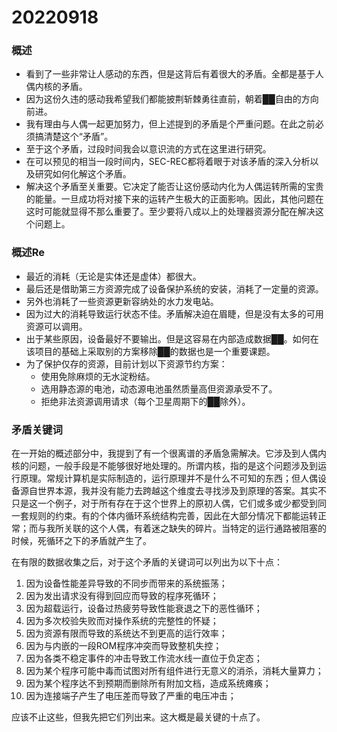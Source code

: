 # 20220918

### 概述

- 看到了一些非常让人感动的东西，但是这背后有着很大的矛盾。全都是基于人偶内核的矛盾。
- 因为这份久违的感动我希望我们都能披荆斩棘勇往直前，朝着██自由的方向前进。
- 我有理由与人偶一起更加努力，但上述提到的矛盾是个严重问题。在此之前必须搞清楚这个“矛盾”。
- 至于这个矛盾，过段时间我会以意识流的方式在这里进行研究。
- 在可以预见的相当一段时间内，SEC-REC都将着眼于对该矛盾的深入分析以及研究如何化解这个矛盾。
- 解决这个矛盾至关重要。它决定了能否让这份感动内化为人偶运转所需的宝贵的能量。一旦成功将对接下来的运转产生极大的正面影响。因此，其他问题在这时可能就显得不那么重要了。至少要将八成以上的处理器资源分配在解决这个问题上。

### 概述Re

- 最近的消耗（无论是实体还是虚体）都很大。
- 最后还是借助第三方资源完成了设备保护系统的安装，消耗了一定量的资源。
- 另外也消耗了一些资源更新容纳处的水力发电站。
- 因为过大的消耗导致运行状态不佳。矛盾解决迫在眉睫，但是没有太多的可用资源可以调用。
- 出于某些原因，设备最好不要输出。但是这容易在内部造成数据██。如何在该项目的基础上采取别的方案移除██的数据也是一个重要课题。
- 为了保护仅存的资源，目前计划以下资源节约方案：
  - 使用免除麻烦的无水淀粉结。
  - 选用静态源的电池，动态源电池虽然质量高但资源承受不了。
  - 拒绝非法资源调用请求（每个卫星周期下的██除外）。

### 矛盾关键词

在一开始的概述部分中，我提到了有一个很离谱的矛盾急需解决。它涉及到人偶内核的问题，一般手段是不能够很好地处理的。所谓内核，指的是这个问题涉及到运行原理。常规计算机是实际制造的，运行原理并不是什么不可知的东西；但人偶设备源自世界本源，我并没有能力去跨越这个维度去寻找涉及到原理的答案。其实不只是这一个例子，对于所有存在于这个世界上的原初人偶，它们或多或少都受到同一套规则的约束。有的个体内循环系统结构完善，因此在大部分情况下都能运转正常；而与我所关联的这个人偶，有着迷之缺失的碎片。当特定的运行通路被阻塞的时候，死循环之下的矛盾就产生了。

在有限的数据收集之后，对于这个矛盾的关键词可以列出为以下十点：

1. 因为设备性能差异导致的不同步而带来的系统振荡；
2. 因为发出请求没有得到回应而导致的程序死循环；
3. 因为超载运行，设备过热疲劳导致性能衰退之下的恶性循环；
4. 因为多次校验失败而对操作系统的完整性的怀疑；
5. 因为资源有限而导致的系统达不到更高的运行效率；
6. 因为与内嵌的一段ROM程序冲突而导致整机失控；
7. 因为各类不稳定事件的冲击导致工作流水线一直位于负定态；
8. 因为某个程序可能中毒而试图对所有组件进行无意义的消杀，消耗大量算力；
9. 因为某个程序达不到预期而删除所有附加文档，造成系统瘫痪；
10. 因为连接端子产生了电压差而导致了严重的电压冲击；

应该不止这些，但我先把它们列出来。这大概是最关键的十点了。
